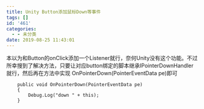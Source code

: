 ```yaml
---
title: Unity Button添加鼠标Down等事件
tags: []
id: '461'
categories:
  - - 未分类
date: 2019-08-25 11:43:01
---
```


本以为和Button的onClick添加一个Listener就行，奈何Unity没有这个功能。不过所幸搜到了解决方法，只要让对应button绑定的脚本继承IPointerDownHandler就行，然后再在方法中实现 OnPointerDown(PointerEventData pe)即可

```
    public void OnPointerDown(PointerEventData pe)
    {
        Debug.Log("down " + this);
    }
```